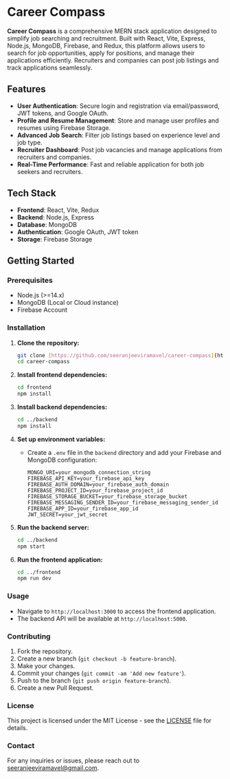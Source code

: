 # Career Compass

**Career Compass** is a comprehensive MERN stack application designed to simplify job searching and recruitment. Built with React, Vite, Express, Node.js, MongoDB, Firebase, and Redux, this platform allows users to search for job opportunities, apply for positions, and manage their applications efficiently. Recruiters and companies can post job listings and track applications seamlessly.

## Features

- **User Authentication**: Secure login and registration via email/password, JWT tokens, and Google OAuth.
- **Profile and Resume Management**: Store and manage user profiles and resumes using Firebase Storage.
- **Advanced Job Search**: Filter job listings based on experience level and job type.
- **Recruiter Dashboard**: Post job vacancies and manage applications from recruiters and companies.
- **Real-Time Performance**: Fast and reliable application for both job seekers and recruiters.

## Tech Stack

- **Frontend**: React, Vite, Redux
- **Backend**: Node.js, Express
- **Database**: MongoDB
- **Authentication**: Google OAuth, JWT token
- **Storage**: Firebase Storage

## Getting Started

### Prerequisites

- Node.js (>=14.x)
- MongoDB (Local or Cloud instance)
- Firebase Account

### Installation

1. **Clone the repository:**

    ```bash
    git clone [https://github.com/seeranjeeviramavel/career-compass](https://github.com/seeranjeeviramavel/careercompass).git
    cd career-compass
    ```

2. **Install frontend dependencies:**

    ```bash
    cd frontend
    npm install
    ```

3. **Install backend dependencies:**

    ```bash
    cd ../backend
    npm install
    ```

4. **Set up environment variables:**

    - Create a `.env` file in the `backend` directory and add your Firebase and MongoDB configuration:
    
      ```plaintext
      MONGO_URI=your_mongodb_connection_string
      FIREBASE_API_KEY=your_firebase_api_key
      FIREBASE_AUTH_DOMAIN=your_firebase_auth_domain
      FIREBASE_PROJECT_ID=your_firebase_project_id
      FIREBASE_STORAGE_BUCKET=your_firebase_storage_bucket
      FIREBASE_MESSAGING_SENDER_ID=your_firebase_messaging_sender_id
      FIREBASE_APP_ID=your_firebase_app_id
      JWT_SECRET=your_jwt_secret
      ```

5. **Run the backend server:**

    ```bash
    cd ../backend
    npm start
    ```

6. **Run the frontend application:**

    ```bash
    cd ../frontend
    npm run dev
    ```

### Usage

- Navigate to `http://localhost:3000` to access the frontend application.
- The backend API will be available at `http://localhost:5000`.

### Contributing

1. Fork the repository.
2. Create a new branch (`git checkout -b feature-branch`).
3. Make your changes.
4. Commit your changes (`git commit -am 'Add new feature'`).
5. Push to the branch (`git push origin feature-branch`).
6. Create a new Pull Request.

### License

This project is licensed under the MIT License - see the [LICENSE](LICENSE) file for details.

### Contact

For any inquiries or issues, please reach out to [seeranjeeviramavel@gmail.com](mailto:seeranjeeviramavel@gmail.com).

